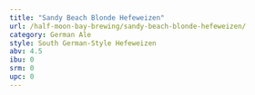 ```yaml
---
title: "Sandy Beach Blonde Hefeweizen"
url: /half-moon-bay-brewing/sandy-beach-blonde-hefeweizen/
category: German Ale
style: South German-Style Hefeweizen
abv: 4.5
ibu: 0
srm: 0
upc: 0
---
```


